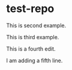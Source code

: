 # test-repo

This is second example.

This is third example.

This is a fourth edit.

I am adding a fifth line.
